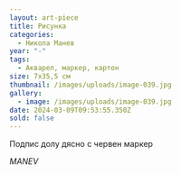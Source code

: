 ```yaml
---
layout: art-piece
title: Рисунка
categories:
  - Никола Манев
year: "-"
tags:
  - Акварел, маркер, картон
size: 7х35,5 см
thumbnail: /images/uploads/image-039.jpg
gallery:
  - image: /images/uploads/image-039.jpg
date: 2024-03-09T09:53:55.350Z
sold: false
---
```

Подпис долу дясно с червен маркер

*MANEV*

